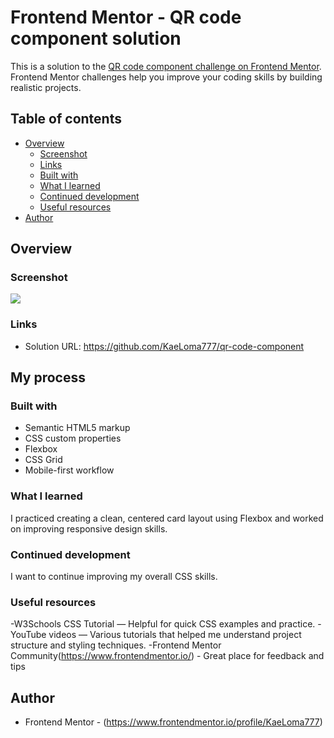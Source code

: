 # Frontend Mentor - QR code component solution

This is a solution to the [QR code component challenge on Frontend Mentor](https://www.frontendmentor.io/challenges/qr-code-component-iux_sIO_H). Frontend Mentor challenges help you improve your coding skills by building realistic projects. 

## Table of contents

- [Overview](#overview)
  - [Screenshot](#screenshot)
  - [Links](#links)
  - [Built with](#built-with)
  - [What I learned](#what-i-learned)
  - [Continued development](#continued-development)
  - [Useful resources](#useful-resources)
- [Author](#author)


## Overview

### Screenshot

![](/qr-code-component-main/design/Screenshot-qrcode.png)

### Links

- Solution URL: https://github.com/KaeLoma777/qr-code-component


## My process

### Built with

- Semantic HTML5 markup
- CSS custom properties
- Flexbox
- CSS Grid
- Mobile-first workflow

### What I learned

I practiced creating a clean, centered card layout using Flexbox and worked on improving responsive design skills.


### Continued development

I want to continue improving my overall CSS skills.


### Useful resources

-W3Schools CSS Tutorial — Helpful for quick CSS examples and practice.
-YouTube videos — Various tutorials that helped me understand project structure and styling techniques.
-Frontend Mentor Community(https://www.frontendmentor.io/) - Great place for feedback and tips

## Author

- Frontend Mentor - (https://www.frontendmentor.io/profile/KaeLoma777)

